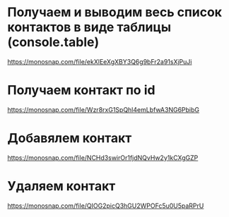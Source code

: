 # Получаем и выводим весь список контактов в виде таблицы (console.table)

https://monosnap.com/file/ekXlEeXgXBY3Q6g9bFr2a91sXjPuJi

# Получаем контакт по id

https://monosnap.com/file/Wzr8rxG1SpQhl4emLbfwA3NG6PbibG

# Добавялем контакт

https://monosnap.com/file/NCHd3swirOr1fjdNQvHw2y1kCXgGZP

# Удаляем контакт

https://monosnap.com/file/QIOG2picQ3hGU2WPOFc5u0U5paRPrU
